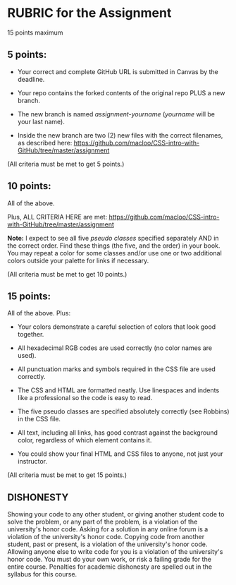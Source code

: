 # RUBRIC for the Assignment

15 points maximum

## 5 points:

* Your correct and complete GitHub URL is submitted in Canvas by the deadline.

* Your repo contains the forked contents of the original repo PLUS a new branch.

* The new branch is named *assignment-yourname* (*yourname* will be your last name).

* Inside the new branch are two (2) new files with the correct filenames, as described here: https://github.com/macloo/CSS-intro-with-GitHub/tree/master/assignment

(All criteria must be met to get 5 points.)

## 10 points:

All of the above.

Plus, ALL CRITERIA HERE are met: https://github.com/macloo/CSS-intro-with-GitHub/tree/master/assignment

**Note:** I expect to see all five *pseudo classes* specified separately AND in the correct order. Find these things (the five, and the order) in your book. You may repeat a color for some classes and/or use one or two additional colors outside your palette for links if necessary.

(All criteria must be met to get 10 points.)

## 15 points:

All of the above. Plus:

* Your colors demonstrate a careful selection of colors that look good together.

* All hexadecimal RGB codes are used correctly (no color names are used).

* All punctuation marks and symbols required in the CSS file are used correctly.

* The CSS and HTML are formatted neatly. Use linespaces and indents like a professional so the code is easy to read.

* The five pseudo classes are specified absolutely correctly (see Robbins) in the CSS file.

* All text, including all links, has good contrast against the background color, regardless of which element contains it.

* You could show your final HTML and CSS files to anyone, not just your instructor.

(All criteria must be met to get 15 points.)

## DISHONESTY

Showing your code to any other student, or giving another student code to solve the problem, or any part of the problem, is a violation of the university's honor code. Asking for a solution in any online forum is a violation of the university's honor code. Copying code from another student, past or present, is a violation of the university's honor code. Allowing anyone else to write code for you is a violation of the university's honor code. You must do your own work, or risk a failing grade for the entire course. Penalties for academic dishonesty are spelled out in the syllabus for this course.
